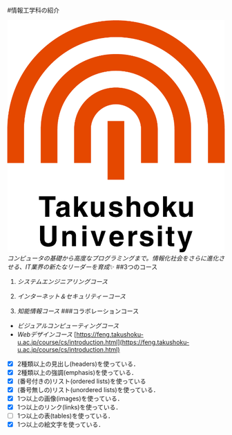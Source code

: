 #情報工学科の紹介
<!-- Markdown記法を使って学科の紹介ページを作る -->
![long](logo.png)
*コンピュータの基礎から高度なプログラミングまで。情報化社会をさらに進化させる、IT業界の新たなリーダーを育成*:sparkles:
##3つのコース
1. *システムエンジニアリングコース*

2. *インターネット＆セキュリティーコース*
3. *知能情報コース*
###コラボレーションコース
* *ビジュアルコンピューティングコース*
* *Webデザインコース*
[https://feng.takushoku-u.ac.jp/course/cs/introduction.html](https://feng.takushoku-u.ac.jp/course/cs/introduction.html)

<!-- この部分より上に記述を追加して下のチェックボックスで確認する -->
- [x] 2種類以上の見出し(headers)を使っている．
- [x] 2種類以上の強調(emphasis)を使っている．
- [x] (番号付きの)リスト(ordered lists)を使っている
- [x] (番号無しの)リスト(unordered lists)を使っている．
- [x] 1つ以上の画像(images)を使っている．
- [x] 1つ以上のリンク(links)を使っている．
- [ ] 1つ以上の表(tables)を使っている．
- [x] 1つ以上の絵文字を使っている．
